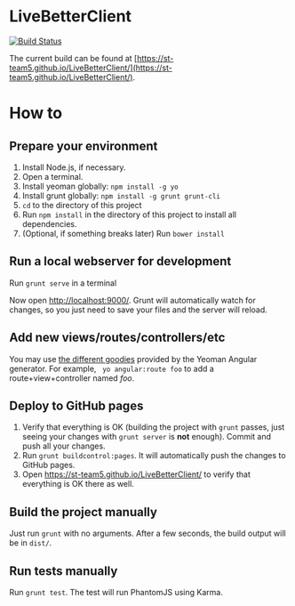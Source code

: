 LiveBetterClient
================

[![Build Status](https://travis-ci.org/ST-Team5/LiveBetterClient.svg?branch=master)](https://travis-ci.org/ST-Team5/LiveBetterClient)

The current build can be found at [https://st-team5.github.io/LiveBetterClient/](https://st-team5.github.io/LiveBetterClient/).

How to
======

Prepare your environment
------------------------
1. Install Node.js, if necessary.
1. Open a terminal.
1. Install yeoman globally: `npm install -g yo`
1. Install grunt globally: `npm install -g grunt grunt-cli`
1. `cd` to the directory of this project
1. Run `npm install` in the directory of this project to install all dependencies.
1. (Optional, if something breaks later) Run `bower install`

Run a local webserver for development
-------------------------------------
Run `grunt serve` in a terminal

Now open [http://localhost:9000/](http://localhost:9000/). Grunt will automatically watch for changes, so you just need to save your files and the server will reload.

Add new views/routes/controllers/etc
------------------------------------
You may use [the different goodies](https://github.com/yeoman/generator-angular) provided by the Yeoman Angular generator. For example, ` yo angular:route foo` to add a route+view+controller named _foo_.

Deploy to GitHub pages
----------------------
1. Verify that everything is OK (building the project with `grunt` passes, just seeing your changes with `grunt server` is **not** enough). Commit and push all your changes.
1. Run `grunt buildcontrol:pages`. It will automatically push the changes to GitHub pages.
1. Open https://st-team5.github.io/LiveBetterClient/ to verify that everything is OK there as well.

Build the project manually
--------------------------
Just run `grunt` with no arguments. After a few seconds, the build output will be in `dist/`.

Run tests manually
------------------
Run `grunt test`. The test will run PhantomJS using Karma.

